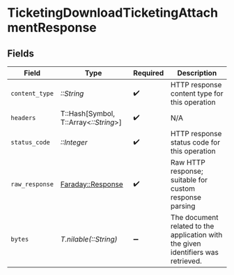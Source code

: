 # TicketingDownloadTicketingAttachmentResponse


## Fields

| Field                                                                             | Type                                                                              | Required                                                                          | Description                                                                       |
| --------------------------------------------------------------------------------- | --------------------------------------------------------------------------------- | --------------------------------------------------------------------------------- | --------------------------------------------------------------------------------- |
| `content_type`                                                                    | *::String*                                                                        | :heavy_check_mark:                                                                | HTTP response content type for this operation                                     |
| `headers`                                                                         | T::Hash[Symbol, T::Array<*::String*>]                                             | :heavy_check_mark:                                                                | N/A                                                                               |
| `status_code`                                                                     | *::Integer*                                                                       | :heavy_check_mark:                                                                | HTTP response status code for this operation                                      |
| `raw_response`                                                                    | [Faraday::Response](https://www.rubydoc.info/gems/faraday/Faraday/Response)       | :heavy_check_mark:                                                                | Raw HTTP response; suitable for custom response parsing                           |
| `bytes`                                                                           | *T.nilable(::String)*                                                             | :heavy_minus_sign:                                                                | The document related to the application with the given identifiers was retrieved. |